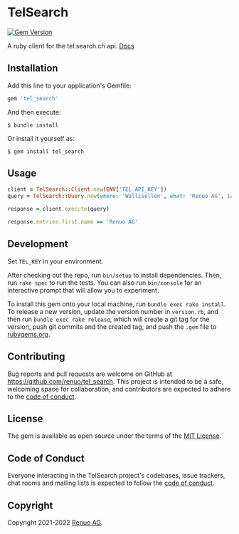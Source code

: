# TelSearch

[![Gem Version](https://badge.fury.io/rb/tel_search.svg)](https://badge.fury.io/rb/tel_search)

A ruby client for the tel.search.ch api. [Docs](https://tel.search.ch/api/help.en.html)

## Installation

Add this line to your application's Gemfile:

```ruby
gem 'tel_search'
```

And then execute:

    $ bundle install

Or install it yourself as:

    $ gem install tel_search

## Usage

```ruby
client = TelSearch::Client.new(ENV['TEL_API_KEY'])
query = TelSearch::Query.new(where: 'Wallisellen', what: 'Renuo AG', language: :de)

response = client.execute(query)

response.entries.first.name == 'Renuo AG'
```

## Development

Set `TEL_KEY` in your environment.

After checking out the repo, run `bin/setup` to install dependencies. Then, run `rake spec` to run the tests. You can also run `bin/console` for an interactive prompt that will allow you to experiment.

To install this gem onto your local machine, run `bundle exec rake install`. To release a new version, update the version number in `version.rb`, and then run `bundle exec rake release`, which will create a git tag for the version, push git commits and the created tag, and push the `.gem` file to [rubygems.org](https://rubygems.org).

## Contributing

Bug reports and pull requests are welcome on GitHub at https://github.com/renuo/tel_search. This project is intended to be a safe, welcoming space for collaboration, and contributors are expected to adhere to the [code of conduct](https://github.com/[USERNAME]/tel_search/blob/master/CODE_OF_CONDUCT.md).

## License

The gem is available as open source under the terms of the [MIT License](https://opensource.org/licenses/MIT).

## Code of Conduct

Everyone interacting in the TelSearch project's codebases, issue trackers, chat rooms and mailing lists is expected to follow the [code of conduct](https://github.com/[renuo]/tel_search/blob/master/CODE_OF_CONDUCT.md).

## Copyright

Copyright 2021-2022 [Renuo AG](https://www.renuo.ch/).
